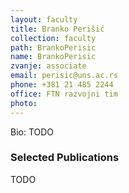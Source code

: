 ```yaml
---
layout: faculty
title: Branko Perišić
collection: faculty
path: BrankoPerisic
name: BrankoPerisic
zvanje: associate
email: perisic@uns.ac.rs
phone: +381 21 485 2244
office: FTN razvojni tim
photo: 
---
```


Bio: TODO

### Selected Publications

TODO

